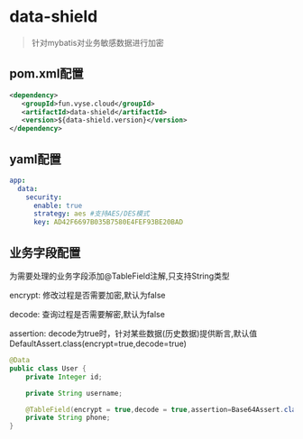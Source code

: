 # data-shield

> 针对mybatis对业务敏感数据进行加密

## pom.xml配置


```xml
<dependency>
   <groupId>fun.vyse.cloud</groupId>
   <artifactId>data-shield</artifactId>
   <version>${data-shield.version}</version>
</dependency>
```

## yaml配置


```yaml
app:
  data:
    security:
      enable: true
      strategy: aes #支持AES/DES模式 
      key: AD42F6697B035B7580E4FEF93BE20BAD
```

## 业务字段配置

为需要处理的业务字段添加@TableField注解,只支持String类型

encrypt: 修改过程是否需要加密,默认为false

decode: 查询过程是否需要解密,默认为false

assertion: decode为true时，针对某些数据(历史数据)提供断言,默认值DefaultAssert.class(encrypt=true,decode=true)

```java
@Data
public class User {
    private Integer id;

    private String username;

    @TableField(encrypt = true,decode = true,assertion=Base64Assert.class)
    private String phone;
}
```
